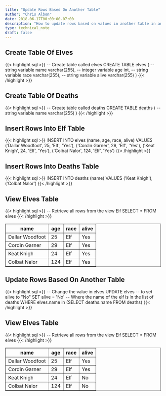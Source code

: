 ```yaml
---
title: "Update Rows Based On Another Table"
author: "Chris Albon"
date: 2018-06-17T00:00:00-07:00
description: "How to update rows based on values in another table in an SQL database."
type: technical_note
draft: false
---
```


## Create Table Of Elves

{{< highlight sql >}}
-- Create table called elves
CREATE TABLE elves (
    -- string variable
    name varchar(255),
    -- integer variable
    age int,
    -- string variable
    race varchar(255),
    -- string variable
    alive varchar(255)
)
{{< /highlight >}}

## Create Table Of Deaths

{{< highlight sql >}}
-- Create table called deaths
CREATE TABLE deaths (
    -- string variable
    name varchar(255)
)
{{< /highlight >}}

## Insert Rows Into Elf Table

{{< highlight sql >}}
INSERT INTO elves (name, age, race, alive)
VALUES ('Dallar Woodfoot', 25, 'Elf', 'Yes'),
       ('Cordin Garner', 29, 'Elf', 'Yes'),
       ('Keat Knigh', 24, 'Elf', 'Yes'),
       ('Colbat Nalor', 124, 'Elf', 'Yes')
{{< /highlight >}}

## Insert Rows Into Deaths Table

{{< highlight sql >}}
INSERT INTO deaths (name)
VALUES ('Keat Knigh'),
       ('Colbat Nalor')
{{< /highlight >}}

## View Elves Table

{{< highlight sql >}}
-- Retrieve all rows from the view Elf
SELECT * FROM elves
{{< /highlight >}}
<table border="1" style="border-collapse:collapse">
<tr><th>name</th><th>age</th><th>race</th><th>alive</th></tr>
<tr><td>Dallar Woodfoot</td><td>25</td><td>Elf</td><td>Yes</td></tr>
<tr><td>Cordin Garner</td><td>29</td><td>Elf</td><td>Yes</td></tr>
<tr><td>Keat Knigh</td><td>24</td><td>Elf</td><td>Yes</td></tr>
<tr><td>Colbat Nalor</td><td>124</td><td>Elf</td><td>Yes</td></tr></table>

## Update Rows Based On Another Table

{{< highlight sql >}}
-- Change the value in elves
UPDATE elves
-- to set alive to "No"
SET alive = 'No'
-- Where the name of the elf is in the list of deaths
WHERE elves.name in (SELECT deaths.name FROM deaths)
{{< /highlight >}}

## View Elves Table

{{< highlight sql >}}
-- Retrieve all rows from the view Elf
SELECT * FROM elves
{{< /highlight >}}
<table border="1" style="border-collapse:collapse">
<tr><th>name</th><th>age</th><th>race</th><th>alive</th></tr>
<tr><td>Dallar Woodfoot</td><td>25</td><td>Elf</td><td>Yes</td></tr>
<tr><td>Cordin Garner</td><td>29</td><td>Elf</td><td>Yes</td></tr>
<tr><td>Keat Knigh</td><td>24</td><td>Elf</td><td>No</td></tr>
<tr><td>Colbat Nalor</td><td>124</td><td>Elf</td><td>No</td></tr></table>